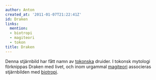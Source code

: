 ```yaml
---
author: Anton
created_at: '2011-01-07T21:22:41Z'
id: Draken
links:
  mention:
  - biotropi
  - magiteori
  - tokon
title: Draken
---
```


Denna stjärnbild har fått namn av [tokonska] druider. I tokonsk mytologi förknippas Draken med
livet, och inom urgammal [magiteori] associeras stjärnbilden med [biotropi].

  [tokonska]: tokon
  [magiteori]: magiteori
  [biotropi]: biotropi
